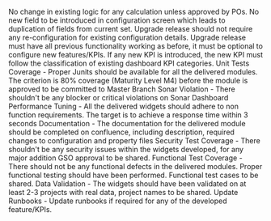 No change in existing logic   for any calculation unless approved by POs.
No new field to be introduced in configuration screen which leads to duplication of fields from current set.
Upgrade release should not require any re-configuration for existing configuration details.
Upgrade release must have all previous functionality working as before, it must be optional to configure new features/KPIs.
If any new KPI  is introduced, the new KPI must follow the classification of existing dashboard KPI categories.
Unit Tests Coverage - Proper Junits should be available for all the delivered modules. The criterion is 80% coverage (Maturity Level M4) before the module is approved to be committed to Master Branch
Sonar Violation - There shouldn't be any blocker or critical violations on Sonar Dashboard
Performance Tuning - All the delivered widgets should adhere to non function requirements. The target is to  achieve a response time within 3 seconds
Documentation - The documentation for the delivered module should be completed on confluence,  including description, required changes to configuration and property files
Security Test Coverage - There shouldn't be any security issues within the widgets developed, for any major addition GSO approval to be shared.
Functional Test Coverage - There should not be any functional defects in the delivered modules. Proper functional testing should have been performed. Functional test cases to be shared.
Data Validation - The widgets should have been validated on at least 2-3 projects with real data, project names to be shared.
Update Runbooks - Update runbooks if required for any of the developed feature/KPIs.
